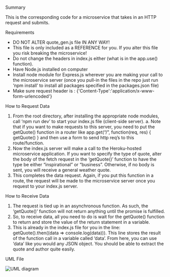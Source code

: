 Summary

This is the corresponding code for a microservice that takes in an HTTP request and submits.

Requirements
- DO NOT ALTER quote_gen.js file IN ANY WAY!
- This file is only included as a REFERENCE for you. If you alter this file you risk breaking the microservice!
- Do not change the headers in index.js either (what is in the app.use() function).
- Have Node.js installed on computer
- Install node module for Express.js wherever you are making your call to the microservice server (once you pull-in the files in the repo just run ‘npm install’ to install all packages specified in the packages.json file)
- Make sure request header is : {'Content-Type':'application/x-www-form-urlencoded'}


How to Request Data

1. From the root directory, after installing the appropriate node modules, call ‘npm run dev’ to start your index.js file (client-side server).
    a. Note that if you want to make requests to this server, you need to put the getQuote() function in a router like app.get(“/”, function(req, res) { getQuote() } and then use a form to send http req’s to this route/function.
2. Now the index.js server will make a call to the Heroku-hosted microservice application. If you want to specify the type of quote, alter the body of the fetch request in the ‘getQuote()’ function to have the type be either “inspirational” or “business”. Otherwise, if no body is sent, you will receive a general weather quote.
3. This completes the data request. Again, if you put this function in a route, the request will be made to the microservice server once you request to your index.js server.

How to Receive Data

1. The request is tied up in an asynchronous function. As such, the ‘getQuote()’ function will not return anything until the promise is fulfilled.
2. So, to receive data, all you need to do is wait for the getQuote() function to return and store the value of the return statement in a variable.
3. This is already in the index.js file for you in the line: getQuote().then((data => console.log(data))). This line stores the result of the function call in a variable called ‘data’.
From here, you can use ‘data’ like you would any JSON object. You should be able to extract the quote and author quite easily.


UML File

![UML diagram](https://github.com/user-attachments/assets/d77151c5-d498-40fa-b9b6-fc1bc794ed4e)

